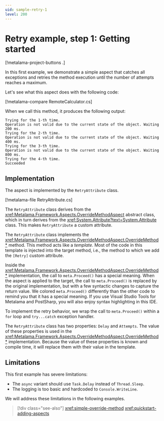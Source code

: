 ```yaml
---
uid: sample-retry-1
level: 200
---
```


# Retry example, step 1: Getting started

[!metalama-project-buttons .]

In this first example, we demonstrate a simple aspect that catches all exceptions and retries the method execution until the number of attempts reaches a maximum.

Let's see what this aspect does with the following code:

[!metalama-compare RemoteCalculator.cs]

When we call this method, it produces the following output:

```
Trying for the 1-th time.
Operation is not valid due to the current state of the object. Waiting 200 ms.
Trying for the 2-th time.
Operation is not valid due to the current state of the object. Waiting 400 ms.
Trying for the 3-th time.
Operation is not valid due to the current state of the object. Waiting 800 ms.
Trying for the 4-th time.
Succeeded
```

## Implementation

The aspect is implemented by the `RetryAttribute` class.

[!metalama-file RetryAttribute.cs]

The `RetryAttribute` class derives from the <xref:Metalama.Framework.Aspects.OverrideMethodAspect> abstract class, which in turn derives from the <xref:System.Attribute?text=System.Attribute> class. This makes `RetryAttribute` a custom attribute. 

The `RetryAttribute` class implements the <xref:Metalama.Framework.Aspects.OverrideMethodAspect.OverrideMethod*> method. This method acts like a _template_. Most of the code in this template is injected into the target method, i.e., the method to which we add the `[Retry]` custom attribute.

Inside the <xref:Metalama.Framework.Aspects.OverrideMethodAspect.OverrideMethod*> implementation, the call to `meta.Proceed()` has a special meaning. When the aspect is applied to the target, the call to `meta.Proceed()` is replaced by the original implementation, but with a few syntactic changes to capture the return value. We colored `meta.Proceed()` differently than the other code to remind you that it has a special meaning. If you use Visual Studio Tools for Metalama and PostSharp, you will also enjoy syntax highlighting in this IDE.

To implement the retry behavior, we wrap the call to `meta.Proceed()` within a `for` loop and `try...catch` exception handler.

The `RetryAttribute` class has two properties: `Delay` and `Attempts`. The value of these properties is used in the <xref:Metalama.Framework.Aspects.OverrideMethodAspect.OverrideMethod*> implementation. Because the value of these properties is known and compile time, it will replace them with their value in the template.

## Limitations

This first example has severe limitations:

* The `async` variant should use `Task.Delay` instead of `Thread.Sleep`.
* The logging is too basic and hardcoded to `Console.WriteLine`.

We will address these limitations in the following examples.

> [!div class="see-also"]
> <xref:simple-override-method>
> <xref:quickstart-adding-aspects>
  

  
